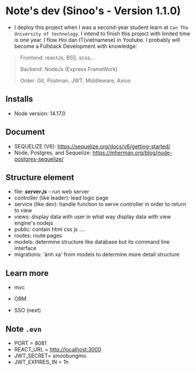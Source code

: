 # Note's dev (Sinoo's - Version 1.1.0)

- I deploy this project when I was a second-year student learn at `Can Tho University of technology`. I intend to finish this project with limited time is one year. I flow Hoi dan IT(vietnamese) in Youtube. I probably will become a Fullstack Development with knowledge:

> Frontend: reactJs, BS5, scss,..
>
> Backend: NodeJs (Express FrameWork)
>
>Order: Git, Postman, JWT, Middleware, Axios

## Installs

- Node version: 14.17.0

## Document

- SEQUELIZE (V6): <https://sequelize.org/docs/v6/getting-started/>
- Node, Postgres, and Sequelize: <https://mherman.org/blog/node-postgres-sequelize/>

## Structure element

- file: ***server.js*** - run web server
- controller (like leader): lead logic page
- service (like dev): handle function to serve controller in order to return to view
- views: display data with user in what way display data with view engine's nodejs
- public: contain html css js ....
- routes: route pages
- models: determine structure like database but its command line interface
- migrations: 'ánh xạ' from models to determine more detail structure

## Learn more

- mvc

- ORM

- SSO (next)

## Note `.evn`

- PORT = 8081
- REACT_URL = <http://localhost:3000>
- JWT_SECRET= sinoobungmo
- JWT_EXPIRES_IN = 1h
